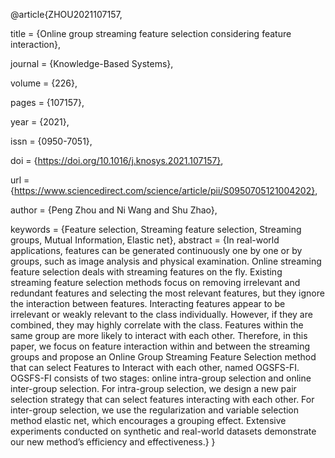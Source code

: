 @article{ZHOU2021107157,

title = {Online group streaming feature selection considering feature interaction},

journal = {Knowledge-Based Systems},

volume = {226},

pages = {107157},

year = {2021},

issn = {0950-7051},

doi = {https://doi.org/10.1016/j.knosys.2021.107157},

url = {https://www.sciencedirect.com/science/article/pii/S0950705121004202},

author = {Peng Zhou and Ni Wang and Shu Zhao},

keywords = {Feature selection, Streaming feature selection, Streaming groups, Mutual Information, Elastic net},
abstract = {In real-world applications, features can be generated continuously one by one or by groups, such as image analysis and physical examination. Online streaming feature selection deals with streaming features on the fly. Existing streaming feature selection methods focus on removing irrelevant and redundant features and selecting the most relevant features, but they ignore the interaction between features. Interacting features appear to be irrelevant or weakly relevant to the class individually. However, if they are combined, they may highly correlate with the class. Features within the same group are more likely to interact with each other. Therefore, in this paper, we focus on feature interaction within and between the streaming groups and propose an Online Group Streaming Feature Selection method that can select Features to Interact with each other, named OGSFS-FI. OGSFS-FI consists of two stages: online intra-group selection and online inter-group selection. For intra-group selection, we design a new pair selection strategy that can select features interacting with each other. For inter-group selection, we use the regularization and variable selection method elastic net, which encourages a grouping effect. Extensive experiments conducted on synthetic and real-world datasets demonstrate our new method’s efficiency and effectiveness.}
}
